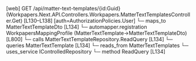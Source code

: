 [web] GET /api/matter-text-templates/{id:Guid}  (Workpapers.Next.API.Controllers.Workpapers.MatterTextTemplatesController.Get)  [L130–L138] [auth=AuthorizationPolicies.User]
  └─ maps_to MatterTextTemplateDto [L134]
    └─ automapper.registration WorkpapersMappingProfile (MatterTextTemplate->MatterTextTemplateDto) [L800]
  └─ calls MatterTextTemplateRepository.ReadQuery [L134]
  └─ queries MatterTextTemplate [L134]
    └─ reads_from MatterTextTemplates
  └─ uses_service IControlledRepository<MatterTextTemplate>
    └─ method ReadQuery [L134]

